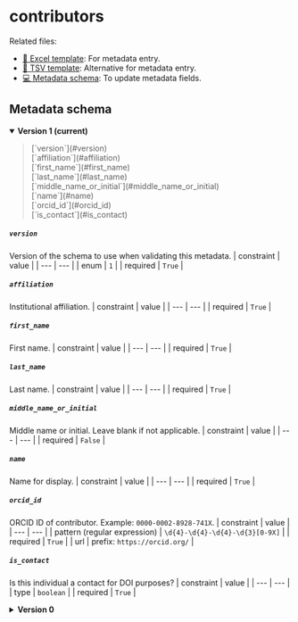 # contributors

Related files:

- [📝 Excel template](https://raw.githubusercontent.com/hubmapconsortium/ingest-validation-tools/master/docs/contributors/contributors.xlsx): For metadata entry.
- [📝 TSV template](https://raw.githubusercontent.com/hubmapconsortium/ingest-validation-tools/master/docs/contributors/contributors.tsv): Alternative for metadata entry.
- [💻 Metadata schema](https://github.com/hubmapconsortium/ingest-validation-tools/edit/master/src/ingest_validation_tools/table-schemas/contributors.yaml): To update metadata fields.






## Metadata schema


<details open="true"><summary><b>Version 1 (current)</b></summary>

<blockquote>[`version`](#version)<br>
[`affiliation`](#affiliation)<br>
[`first_name`](#first_name)<br>
[`last_name`](#last_name)<br>
[`middle_name_or_initial`](#middle_name_or_initial)<br>
[`name`](#name)<br>
[`orcid_id`](#orcid_id)<br>
[`is_contact`](#is_contact)<br></blockquote>

##### `version`
Version of the schema to use when validating this metadata.
| constraint | value |
| --- | --- |
| enum | `1` |
| required | `True` |

##### `affiliation`
Institutional affiliation.
| constraint | value |
| --- | --- |
| required | `True` |

##### `first_name`
First name.
| constraint | value |
| --- | --- |
| required | `True` |

##### `last_name`
Last name.
| constraint | value |
| --- | --- |
| required | `True` |

##### `middle_name_or_initial`
Middle name or initial. Leave blank if not applicable.
| constraint | value |
| --- | --- |
| required | `False` |

##### `name`
Name for display.
| constraint | value |
| --- | --- |
| required | `True` |

##### `orcid_id`
ORCID ID of contributor. Example: `0000-0002-8928-741X`.
| constraint | value |
| --- | --- |
| pattern (regular expression) | `\d{4}-\d{4}-\d{4}-\d{3}[0-9X]` |
| required | `True` |
| url | prefix: `https://orcid.org/` |

##### `is_contact`
Is this individual a contact for DOI purposes?
| constraint | value |
| --- | --- |
| type | `boolean` |
| required | `True` |

</details>


<details ><summary><b>Version 0</b></summary>


##### `affiliation`
Institutional affiliation.
| constraint | value |
| --- | --- |
| required | `True` |

##### `first_name`
First name.
| constraint | value |
| --- | --- |
| required | `True` |

##### `last_name`
Last name.
| constraint | value |
| --- | --- |
| required | `True` |

##### `middle_name_or_initial`
Middle name or initial. Leave blank if not applicable.
| constraint | value |
| --- | --- |
| required | `False` |

##### `name`
Name for display.
| constraint | value |
| --- | --- |
| required | `True` |

##### `orcid_id`
ORCID ID of contributor. Example: `0000-0002-8928-741X`.
| constraint | value |
| --- | --- |
| pattern (regular expression) | `\d{4}-\d{4}-\d{4}-\d{3}[0-9X]` |
| required | `True` |
| url | prefix: `https://orcid.org/` |

</details>
